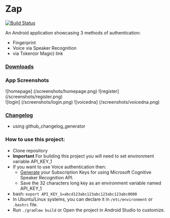 # Zap
[![Build Status](https://travis-ci.org/SE17GroupH/Zap.svg?branch=master)](https://travis-ci.org/SE17GroupH/Zap)

An Android application showcasing 3 methods of authentication:
- Fingerprint
- Voice via Speaker Recognition
- via Token(or Magic) link 

### [Downloads](https://github.com/SE17GroupH/Zap/releases)

### App Screenshots

![homepage] (/screenshots/homepage.png)
![register] (/screenshots/register.png)  
![login] (/screenshots/login.png)
![voicedna] (/screenshots/voicedna.png)  

### [Changelog](/CHANGELOG.MD) 
- using github_changelog_generator

### How to use this project:
- Clone repository
- **Important** For building this project you will need to set environment variable API_KEY_1
- If you want to use Voice authentication then:
    - [Generate](https://cognitive.uservoice.com/knowledgebase/articles/864225-how-do-i-get-subscription-keys) your Subscription Keys for using Microsoft Cognitive Speaker Recognition API.
    - Save the 32 characters long key as an environment variable named API_KEY_1 
- bash: `export API_KEY_1=abcd123abc123abc123abc123abc0000`
- In Ubuntu/Linux systems, you can declare it in `/etc/environment` or `.bashrc` file.
- Run `./gradlew build` or Open the project in Android Studio to customize.
